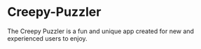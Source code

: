 # Creepy-Puzzler
The Creepy Puzzler is a fun and unique app created for new and experienced users to enjoy.
